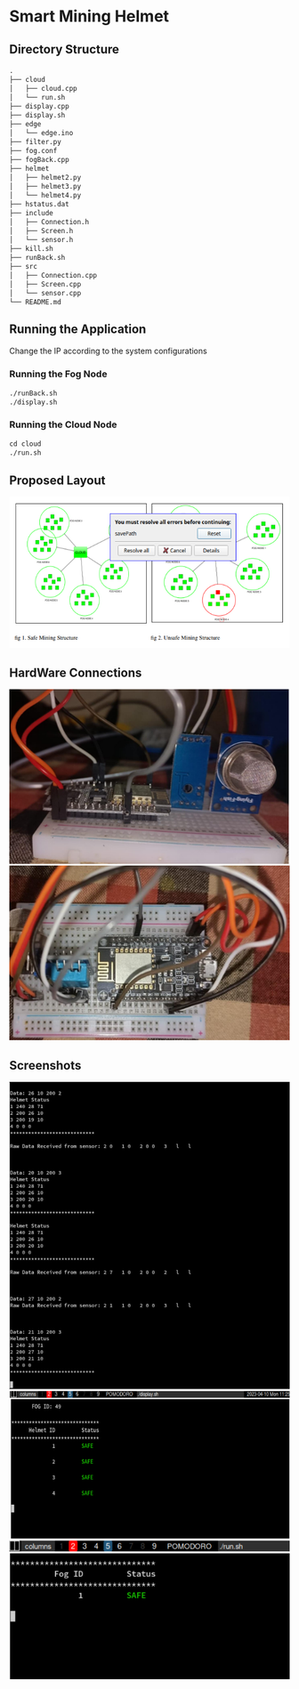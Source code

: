 # Smart Mining Helmet 

## Directory Structure

```
.
├── cloud
│   ├── cloud.cpp
│   └── run.sh
├── display.cpp
├── display.sh
├── edge
│   └── edge.ino
├── filter.py
├── fog.conf
├── fogBack.cpp
├── helmet
│   ├── helmet2.py
│   ├── helmet3.py
│   └── helmet4.py
├── hstatus.dat
├── include
│   ├── Connection.h
│   ├── Screen.h
│   └── sensor.h
├── kill.sh
├── runBack.sh
├── src
│   ├── Connection.cpp
│   ├── Screen.cpp
│   └── sensor.cpp
└── README.md
```

## Running the Application

Change the IP according to the system configurations

### Running the Fog Node

```
./runBack.sh
./display.sh
```

### Running the Cloud Node
```
cd cloud
./run.sh
```

## Proposed Layout

![Layout](./images/layout.png)

## HardWare Connections

![Hardware](./images/hardware1.png)
![Hardware](./images/hardware2.png)

## Screenshots

![Fog Node Logs](./images/logs.png)
![Fog Node Display](./images/fdisplay.png)
![Cloud Node](./images/cdisplay.png)